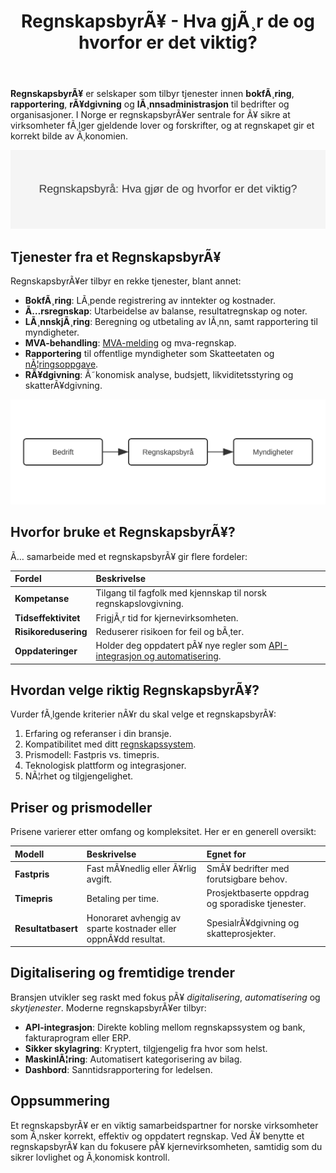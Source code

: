 ﻿---
title: "RegnskapsbyrÃ¥ - Hva gjÃ¸r de og hvorfor er det viktig?"
meta_title: "RegnskapsbyrÃ¥ - Hva gjÃ¸r de og hvorfor er det viktig?"
meta_description: '**RegnskapsbyrÃ¥** er selskaper som tilbyr tjenester innen **bokfÃ¸ring**, **rapportering**, **rÃ¥dgivning** og **lÃ¸nnsadministrasjon** til bedrifter og organi...'
slug: regnskapsbyra
type: blog
layout: pages/single
---

**RegnskapsbyrÃ¥** er selskaper som tilbyr tjenester innen **bokfÃ¸ring**, **rapportering**, **rÃ¥dgivning** og **lÃ¸nnsadministrasjon** til bedrifter og organisasjoner. I Norge er regnskapsbyrÃ¥er sentrale for Ã¥ sikre at virksomheter fÃ¸lger gjeldende lover og forskrifter, og at regnskapet gir et korrekt bilde av Ã¸konomien.

![RegnskapsbyrÃ¥: Hva gjÃ¸r de og hvorfor er det viktig?](regnskapsbyra.svg)

## Tjenester fra et RegnskapsbyrÃ¥

RegnskapsbyrÃ¥er tilbyr en rekke tjenester, blant annet:

* **BokfÃ¸ring**: LÃ¸pende registrering av inntekter og kostnader.
* **Ã…rsregnskap**: Utarbeidelse av balanse, resultatregnskap og noter.
* **LÃ¸nnskjÃ¸ring**: Beregning og utbetaling av lÃ¸nn, samt rapportering til myndigheter.
* **MVA-behandling**: [MVA-melding](/blogs/regnskap/hva-er-mva-melding "Hva er MVA-melding? En Komplett Guide til Merverdiavgiftsrapportering") og mva-regnskap.
* **Rapportering** til offentlige myndigheter som Skatteetaten og [nÃ¦ringsoppgave](/blogs/regnskap/hva-er-naeringsoppgave-1 "Hva er nÃ¦ringsoppgave? Guide til NÃ¦ringsoppgave 1").
* **RÃ¥dgivning**: Ã˜konomisk analyse, budsjett, likviditetsstyring og skatterÃ¥dgivning.

![Tjenesteprosess for RegnskapsbyrÃ¥](regnskapsbyra-flow.svg)

## Hvorfor bruke et RegnskapsbyrÃ¥?

Ã… samarbeide med et regnskapsbyrÃ¥ gir flere fordeler:

| Fordel | Beskrivelse |
| :--- | :--- |
| **Kompetanse** | Tilgang til fagfolk med kjennskap til norsk regnskapslovgivning. |
| **Tidseffektivitet** | FrigjÃ¸r tid for kjernevirksomheten. |
| **Risikoredusering** | Reduserer risikoen for feil og bÃ¸ter. |
| **Oppdateringer** | Holder deg oppdatert pÃ¥ nye regler som [API-integrasjon og automatisering](/blogs/regnskap/api-integrasjon-automatisering-regnskap "API-integrasjon & Automatisering i Regnskap"). |

## Hvordan velge riktig RegnskapsbyrÃ¥?

Vurder fÃ¸lgende kriterier nÃ¥r du skal velge et regnskapsbyrÃ¥:

1.  Erfaring og referanser i din bransje.
2.  Kompatibilitet med ditt [regnskapssystem](/blogs/regnskap/hva-er-regnskap "Hva er et regnskapssystem?").
3.  Prismodell: Fastpris vs. timepris.
4.  Teknologisk plattform og integrasjoner.
5.  NÃ¦rhet og tilgjengelighet.

## Priser og prismodeller

Prisene varierer etter omfang og kompleksitet. Her er en generell oversikt:

| Modell | Beskrivelse | Egnet for |
| :--- | :--- | :--- |
| **Fastpris** | Fast mÃ¥nedlig eller Ã¥rlig avgift. | SmÃ¥ bedrifter med forutsigbare behov. |
| **Timepris** | Betaling per time. | Prosjektbaserte oppdrag og sporadiske tjenester. |
| **Resultatbasert** | Honoraret avhengig av sparte kostnader eller oppnÃ¥dd resultat. | SpesialrÃ¥dgivning og skatteprosjekter. |

## Digitalisering og fremtidige trender

Bransjen utvikler seg raskt med fokus pÃ¥ *digitalisering*, *automatisering* og *skytjenester*. Moderne regnskapsbyrÃ¥er tilbyr:

* **API-integrasjon**: Direkte kobling mellom regnskapssystem og bank, fakturaprogram eller ERP.
* **Sikker skylagring**: Kryptert, tilgjengelig fra hvor som helst.
* **MaskinlÃ¦ring**: Automatisert kategorisering av bilag.
* **Dashbord**: Sanntidsrapportering for ledelsen.

## Oppsummering

Et regnskapsbyrÃ¥ er en viktig samarbeidspartner for norske virksomheter som Ã¸nsker korrekt, effektiv og oppdatert regnskap. Ved Ã¥ benytte et regnskapsbyrÃ¥ kan du fokusere pÃ¥ kjernevirksomheten, samtidig som du sikrer lovlighet og Ã¸konomisk kontroll.

